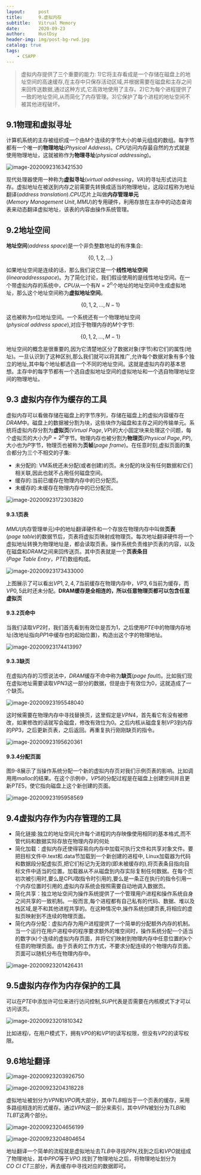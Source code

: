 ```yaml
---
layout:     post
title:      9.虚拟内存
subtitle:   Vitrual Memory
date:       2020-09-23
author:     HustDsy
header-img: img/post-bg-rwd.jpg
catalog: true
tags:
    - CSAPP
---
```


> 虚拟内存提供了三个重要的能力: 1)它将主存看成是一个存储在磁盘上的地址空间的高速缓存,在主存中只保存活动区域,并根据需要在磁盘和主存之间来回传送数据,通过这种方式,它高效地使用了主存。2)它为每个进程提供了一致的地址空间,从而简化了内存管理。3)它保护了每个进程的地址空间不被其他进程破坏。

## 9.1物理和虚拟寻址

计算机系统的主存被组织成一个由$M$个连续的字节大小的单元组成的数组。每字节都有一个唯一的<strong>物理地址</strong>($Physical\ Address$)。$CPU$访问内存最自然的方式就是使用物理地址，这就被称作为<strong>物理寻址</strong>($physical\ addressing$)。

![image-20200923163421530](https://cdn.jsdelivr.net/gh/HustDsy/Picture/image-20200923163421530.png)

现代处理器使用一种称为<strong>虚拟寻址</strong>($virtual\ addressing$，*VA*)的寻址形式访问主存。虚拟地址在被送到内存之前需要先转换成适当的物理地址，这段过程称为地址翻译($address \ translation$).$CPU$芯片上叫做<strong>内存管理单元</strong>($Memory \ Management\ Unit,MMU$)的专用硬件，利用存放在主存中的动态查询表来动态翻译虚拟地址，该表的内容由操作系统管理。

## 9.2地址空间

<strong>地址空间</strong>($address\ space$)是一个非负整数地址的有序集合:

$$
\{0,1,2,...\}
$$

如果地址空间是连续的话，那么我们说它是一个<strong>线性地址空间</strong>($linear address space$)。为了简化讨论，我们假设使用的是线性地址空间。在一个带虚拟内存的系统中，$CPU$从一个有$N=2^n$个地址的地址空间中生成虚拟地址，那么这个地址空间称为<strong>虚拟地址空间</strong>。

$$
\{0,1,2,...,N-1\}
$$

这也被称为$n$位地址空间。一个系统还有一个物理地址空间($physical\ address\ space$),对应于物理内存的$M$个字节:

$$
\{0,1,2,...,M-1\}
$$

地址空间的概念是很重要的,因为它清楚地区分了数据对象(字节)和它们的属性(地址)。一旦认识到了这种区别,那么我们就可以将其推广,允许每个数据对象有多个独立的地址,其中每个地址都选自一个不同的地址空间。这就是虚拟内存的基本思想。主存中的每字节都有一个选自虚拟地址空间的虚拟地址和一个选自物理地址空间的物理地址。

## 9.3 虚拟内存作为缓存的工具

虚拟内存可以看做存储在磁盘上的字节序列，存储在磁盘上的虚拟内容缓存在$DRAM$中。磁盘上的数据被分割为块，这些块作为磁盘和主存之间的传输单元。系统将虚拟内存分割为<strong>虚拟页</strong>($Virtual\ Page,VP$)的大小固定块来处理这个问题，每个虚拟页的大小为$P=2^p$字节。物理内存也被分割为<strong>物理页</strong>($Physical\ Page,PP$),大小也为$P$字节，物理页也被称为<strong>页帧</strong>($page \ frame$)。在任意时刻,虚拟页面的集合都分为三个不相交的子集:

- 未分配的: VM系统还未分配(或者创建)的页。未分配的块没有任何数据和它们相关联,因此也就不占用任何磁盘空间。
- 缓存的:当前已缓存在物理内存中的已分配页。
- 未缓存的:未缓存在物理内存中的已分配页。

![image-20200923172303820](https://gitee.com/hustdsy/blog-img/raw/master/image-20200923172303820.png)

#### 9.3.1页表

$MMU$(内存管理单元)中的地址翻译硬件和一个存放在物理内存中叫做<strong>页表</strong>($page\ table$)的数据节后，页表将虚拟页映射成物理页。每次地址翻译硬件将一个虚拟地址转换为物理地址是，都会读取页表。操作系统负责维护页表的内容，以及在磁盘和$DRAM$之间来回传送页。其中页表就是一个<strong>页表条目</strong>($Page\ Table\ Entry，PTE$)数组构成。

![image-20200923173433000](https://gitee.com/hustdsy/blog-img/raw/master/image-20200923173433000.png)

上图展示了可以看出$VP1,2,4,7$当前缓存在物理内存中，$VP3,6$当前为缓存，而$VP0,5$此时还未分配。<strong>DRAM缓存是全相连的，所以任意物理页都可以包含任意虚拟页</strong>

#### 9.3.2页命中

当我们读取$VP2$时，我们首先看到有效位是否为1，之后使用$PTE$中的物理内存地址(改地址指向$PP1$中缓存也的起始位置)，构造出这个字的物理地址。

![image-20200923174413997](https://gitee.com/hustdsy/blog-img/raw/master/image-20200923174413997.png)

#### 9.3.3缺页

在虚拟内存的习惯说法中，$DRAM$缓存不命中称为<strong>缺页</strong>($page \ fault$)。比如我们现在虚拟地址需要读取$VPN3$这一部分的数据，但是由于有效位为0，这就造成了一个缺页。

![image-20200923195548040](https://gitee.com/hustdsy/blog-img/raw/master/image-20200923195548040.png)

这时候需要在物理内存中寻找替换页，这里假定是$VPN4$，首先看它有没有被修改，如果修改的话就写会磁盘，修改有效位为0。之后内核从磁盘复制$VP3$到内存的$PP3$，之后更新页表，之后返回。再重复执行刚刚缺页的指令。

![image-20200923195620361](https://gitee.com/hustdsy/blog-img/raw/master/image-20200923195620361.png)

#### 9.3.4分配页面

图9-8展示了当操作系统分配一个新的虚拟内存页对我们示例页表的影响。比如调用用$malloc$的结果。在这个示例中，$VP5$的分配过程是在磁盘上创建空间并且更新$PTE5$，使它指向磁盘上这个新创建的页面。

![image-20200923195958569](https://gitee.com/hustdsy/blog-img/raw/master/image-20200923195958569.png)

## 9.4虚拟内存作为内存管理的工具

- 简化链接:独立的地址空间允许每个进程的内存映像使用相同的基本格式,而不管代码和数据实际存放在物理内存的何处
- 简化加载：虚拟内存还使得容易向内存中加载可执行文件和共享对象文件。要把目标文件中.text和.data节加载到一个新创建的进程中, Linux加载器为代码和数据段分配虚拟页,把它们标记为无效的(即未被缓存的),将页表条目指向目标文件中适当的位置。加载器从不从磁盘到内存实际复制任何数据。在每个页初次被引用时,要么是CPU取指令时引用的,要么是一条正在执行的指令引用一个内存位置时引用的,虚拟内存系统会按照需要自动地调入数据页。
- 简化共享：独立地址空间为操作系统提供了一个管理用户进程和操作系统自身之间共享的一致机制。一般而言,每个进程都有自己私有的代码、数据、堆以及栈区域,是不和其他进程共享的。在这种情况中,操作系统创建页表,将相应的虚拟页映射到不连续的物理页面。
- 简化内存分配：虚拟内存为用户进程提供了一个简单的分配额外内存的机制。当一个运行在用户进程中的程序要求额外的堆空间时，操作系统分配一个适当的数字(k)个连续的虚拟内存页面，并将它们映射到物理内存中任意位置的k个任意的物理页面。由于页表的工作方式，不要求分配连续的个物理内存页面。页面可以随机分布在物理内存中。

![image-20200923201426431](https://gitee.com/hustdsy/blog-img/raw/master/image-20200923201426431.png)

## 9.5虚拟内存作为内存保护的工具

可以在$PTE$中添加许可位来进行访问控制,$SUP$代表是否需要在内核模式下才可以访问该页。

![image-20200923201810342](https://gitee.com/hustdsy/blog-img/raw/master/image-20200923201810342.png)

比如进程$i$，在用户模式下，拥有$VP0$的和$VP1$的读写权限，但没有$VP2$的读写权限。

## 9.6地址翻译

![image-20200923203926750](https://gitee.com/hustdsy/blog-img/raw/master/image-20200923203926750.png)

![image-20200923204318228](https://gitee.com/hustdsy/blog-img/raw/master/image-20200923204318228.png)

虚拟地址被划分为$VPN$和$VPO$两大部分，其中$TLB$相当于一个页表的缓存，采用多路组相连的形式缓存。通过$VPN$这一部分来索引，其中$VPN$被划分为$TLBI$和$TLBT$这两个部分。

![image-20200923204656199](https://gitee.com/hustdsy/blog-img/raw/master/image-20200923204656199.png)

![image-20200923204804654](https://gitee.com/hustdsy/blog-img/raw/master/image-20200923204804654.png)

地址翻译一个简单的流程就是虚拟地址去$TLB$中寻找$PPN$,找到之后和$VPO$就组成了物理地址，其中$PPO$等于$VPO$.找到了物理地址之后，将物理地址划分为$CO\ CI\ CT$三部分，再去缓存中寻找对应的数据即可。

